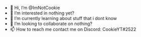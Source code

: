 - 👋 Hi, I’m @ImNotCookie
- 👀 I’m interested in nothing yet?
- 🌱 I’m currently learning about stuff that i dont know
- 💞️ I’m looking to collaborate on nothing?
- 📫 How to reach me contact me on Discord: CookieYT#2522

<!---
ImNotCookie/ImNotCookie is a ✨ special ✨ repository because its `README.md` (this file) appears on your GitHub profile.
You can click the Preview link to take a look at your changes.
--->
